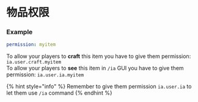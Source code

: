 # 物品权限

### Example

```yaml
permission: myitem
```

To allow your players to **craft** this item you have to give them permission: `ia.user.craft.myitem`  
To allow your players to **see** this item in `/ia` GUI you have to give them permission: `ia.user.ia.myitem`

{% hint style="info" %}
Remember to give them permission `ia.user.ia` to let them use `/ia` command
{% endhint %}




